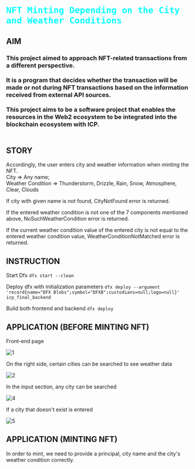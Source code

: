 <h1><code style="color : cyan">NFT Minting Depending on the City and Weather Conditions</code></h1>

<h2>AIM</h2>

<h3 tyle="color : cyan">This project aimed to approach NFT-related transactions from a different perspective. 
<br/>
<br/>
It is a program that decides whether the transaction will be made or not during NFT transactions based on the information received from external API sources.
<br/>
<br/>
This project aims to be a software project that enables the resources in the Web2 ecosystem to be integrated into the blockchain ecosystem with ICP.
<br/>
<br/>
</h3>


<h2>STORY</h2>

Accordingly, the user enters city and weather information when minting the NFT.
<br/>
City => Any name;
<br/>
Weather Condition =>
    Thunderstorm,
    Drizzle,
    Rain,
    Snow,
    Atmosphere,
    Clear,
    Clouds

If city with given name is not found, CityNotFound error is returned.

If the entered weather condition is not one of the 7 components mentioned above,  NoSuchWeatherCondition error is returned.

If the current weather condition value of the entered city is not equal to the entered weather condition value,  WeatherConditionNotMatched error is returned.

<h2>INSTRUCTION</h2>

Start Dfx
```dfx start --clean```

Deploy dfx with initialization parameters
```dfx deploy --argument 'record{name="DFX Blobs";symbol="DFXB";custodians=null;logo=null}' icp_final_backend```

Build both frontend and backend
```dfx deploy```

<h2>APPLICATION (BEFORE MINTING NFT)</h2>

Front-end page

![1](https://github.com/furkancetinalp/icp_bootcamp_final/assets/99509540/1c276c0b-12f8-46ea-ae1e-cda33eebcc74)

On the right side, certain cities can be searched to see weather data

![2](https://github.com/furkancetinalp/icp_bootcamp_final/assets/99509540/88dcff4a-2f98-4642-9ca3-d23cedaa163a)


In the input section, any city can be searched

![4](https://github.com/furkancetinalp/icp_bootcamp_final/assets/99509540/7c94eed5-0995-4d5b-ba18-1f00c773f4c6)


If a city that doesn't exist is entered

![5](https://github.com/furkancetinalp/icp_bootcamp_final/assets/99509540/3aeabca1-ed00-4e41-a109-390b85efd0b4)



<h2>APPLICATION (MINTING NFT)</h2>

In order to mint, we need to provide a principal, city name and the city's weather condition correctly.
